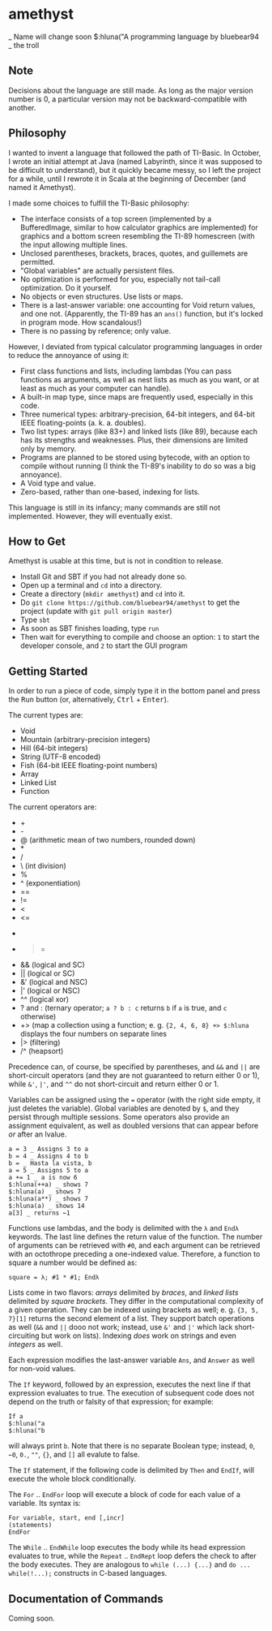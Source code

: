 amethyst
========

_ Name will change soon
$:hluna("A programming language by bluebear94
_ the troll

Note
----

Decisions about the language are still made. As long as the major version number is 0, a particular version may not be backward-compatible with another.

Philosophy
----------

I wanted to invent a language that followed the path of TI-Basic. In October, I wrote an initial attempt at Java (named Labyrinth, since it was supposed to be difficult to understand), but it quickly became messy, so I left the project for a while, until I rewrote it in Scala at the beginning of December (and named it Amethyst).

I made some choices to fulfill the TI-Basic philosophy:

* The interface consists of a top screen (implemented by a BufferedImage, similar to how calculator graphics are implemented) for graphics and a bottom screen resembling the TI-89 homescreen (with the input allowing multiple lines.
* Unclosed parentheses, brackets, braces, quotes, and guillemets are permitted.
* "Global variables" are actually persistent files.
* No optimization is performed for you, especially not tail-call optimization. Do it yourself.
* No objects or even structures. Use lists or maps.
* There is a last-answer variable: one accounting for Void return values, and one not. (Apparently, the TI-89 has an `ans()` function, but it's locked in program mode. How scandalous!)
* There is no passing by reference; only value.

However, I deviated from typical calculator programming languages in order to reduce the annoyance of using it:

* First class functions and lists, including lambdas (You can pass functions as arguments, as well as nest lists as much as you want, or at least as much as your computer can handle).
* A built-in map type, since maps are frequently used, especially in this code.
* Three numerical types: arbitrary-precision, 64-bit integers, and 64-bit IEEE floating-points (a. k. a. doubles).
* Two list types: arrays (like 83+) and linked lists (like 89), because each has its strengths and weaknesses. Plus, their dimensions are limited only by memory.
* Programs are planned to be stored using bytecode, with an option to compile without running (I think the TI-89's inability to do so was a big annoyance).
* A Void type and value.
* Zero-based, rather than one-based, indexing for lists.

This language is still in its infancy; many commands are still not implemented. However, they will eventually exist.

How to Get
----------

Amethyst is usable at this time, but is not in condition to release.

* Install Git and SBT if you had not already done so.
* Open up a terminal and `cd` into a directory.
* Create a directory (`mkdir amethyst`) and `cd` into it.
* Do `git clone https://github.com/bluebear94/amethyst` to get the project (update with `git pull origin master`)
* Type `sbt`
* As soon as SBT finishes loading, type `run`
* Then wait for everything to compile and choose an option: `1` to start the developer console, and `2` to start the GUI program

Getting Started
---------------

In order to run a piece of code, simply type it in the bottom panel and press the <kbd>Run</kbd> button (or, alternatively, <kbd>Ctrl</kbd> + <kbd>Enter</kbd>).

The current types are:

* Void
* Mountain (arbitrary-precision integers)
* Hill (64-bit integers)
* String (UTF-8 encoded)
* Fish (64-bit IEEE floating-point numbers)
* Array
* Linked List
* Function

The current operators are:

* \+
* \-
* @ (arithmetic mean of two numbers, rounded down)
* \*
* /
* \\ (int division)
* %
* ^ (exponentiation)
* ==
* \!=
* <
* <=
* >
* >=
* && (logical and SC)
* || (logical or SC)
* &' (logical and NSC)
* |' (logical or NSC)
* ^^ (logical xor)
* ? and : (ternary operator; `a ? b : c` returns `b` if `a` is true, and `c` otherwise)
* \+> (map a collection using a function; e. g. `{2, 4, 6, 8} +> $:hluna` displays the four numbers on separate lines
* |> (filtering)
* /^ (heapsort)

Precedence can, of course, be specified by parentheses, and `&&` and `||` are short-circuit operators (and they are not guaranteed to return either 0 or 1), while `&'`, `|'`, and `^^` do not short-circuit and return either 0 or 1.

Variables can be assigned using the `=` operator (with the right side empty, it just deletes the variable). Global variables are denoted by `$`, and they persist through multiple sessions. Some operators also provide an assignment equivalent, as well as doubled versions that can appear before *or* after an lvalue.

    a = 3 _ Assigns 3 to a
    b = 4 _ Assigns 4 to b
    b = _ Hasta la vista, b
    a = 5 _ Assigns 5 to a
    a += 1 _ a is now 6
    $:hluna(++a) _ shows 7
    $:hluna(a) _ shows 7
    $:hluna(a**) _ shows 7
    $:hluna(a) _ shows 14
    a[3] _ returns ↼1

Functions use lambdas, and the body is delimited with the `λ` and `Endλ` keywords. The last line defines the return value of the function. The number of arguments can be retrieved with `#0`, and each argument can be retrieved with an octothrope preceding a one-indexed value. Therefore, a function to square a number would be defined as:

    square = λ; #1 * #1; Endλ

Lists come in two flavors: *arrays* delimited by *braces*, and *linked lists* delimited by *square brackets*. They differ in the computational complexity of a given operation. They can be indexed using brackets as well; e. g. `{3, 5, 7}[1]` returns the second element of a list. They support batch operations as well (`&&` and `||` dooo not work; instead, use `&'` and `|'` which lack short-circuiting but work on lists). Indexing *does* work on strings and even *integers* as well.

Each expression modifies the last-answer variable `Ans`, and `Answer` as well for non-void values.

The `If` keyword, followed by an expression, executes the next line if that expression evaluates to true. The execution of subsequent code does not depend on the truth or falsity of that expression; for example:

    If a
    $:hluna("a
    $:hluna("b

will always print `b`. Note that there is no separate Boolean type; instead, `0`, `↼0`, `0.`, `""`, `{}`, and `[]` all evalute to false.

The `If` statement, if the following code is delimited by `Then` and `EndIf`, will execute the whole block conditionally.

The `For` .. `EndFor` loop will execute a block of code for each value of a variable. Its syntax is:

    For variable, start, end [,incr]
    (statements)
    EndFor

The `While` .. `EndWhile` loop executes the body while its head expression evaluates to true, while the `Repeat` .. `EndRept` loop defers the check to after the body executes. They are analogous to `while (...) {...}` and `do ... while(!...);` constructs in C-based languages.

Documentation of Commands
-------------------------

Coming soon.

